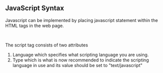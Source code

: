 ## JavaScript Syntax

Javascript can be implemented by placing javascript statement within the <script> ...</script> HTML tags in the web page.

<br>

The script tag consists of two attributes
1. Language which specifies what scripting language you are using.
2. Type which is what is now recommended to indicate the scripting
language in use and its value should be set to "text/javascript"